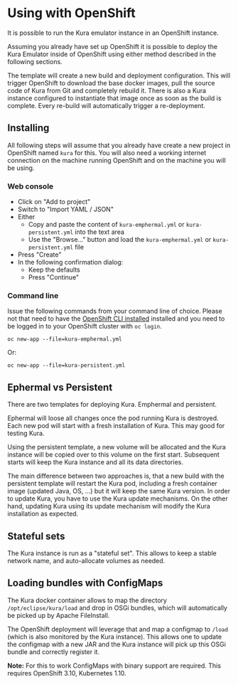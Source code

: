 # Using with OpenShift

It is possible to run the Kura emulator instance in an OpenShift instance.

Assuming you already have set up OpenShift it is possible to deploy the Kura Emulator
inside of OpenShift using either method described in the following sections.

The template will create a new build and deployment configuration. This will trigger
OpenShift to download the base docker images, pull the source code of Kura from Git and
completely rebuild it. There is also a Kura instance configured to instantiate that image once
as soon as the build is complete. Every re-build will automatically trigger a re-deployment.

## Installing

All following steps will assume that you already have create a new project in OpenShift named `kura`
for this. You will also need a working internet connection on the machine running OpenShift
and on the machine you will be using.

### Web console

* Click on "Add to project"
* Switch to "Import YAML / JSON"
* Either
  * Copy and paste the content of `kura-emphermal.yml` or `kura-persistent.yml` into the text area
  * Use the "Browse…" button and load the `kura-emphermal.yml` or `kura-persistent.yml` file
* Press "Create"
* In the following confirmation dialog:
  * Keep the defaults
  * Press "Continue"

### Command line

Issue the following commands from your command line of choice. Please
not that need to have the
[OpenShift CLI installed](https://docs.openshift.org/latest/cli_reference/get_started_cli.html) installed
and you need to be logged in to your OpenShift cluster with `oc login`.

    oc new-app --file=kura-emphermal.yml

Or:

    oc new-app --file=kura-persistent.yml

## Ephermal vs Persistent

There are two templates for deploying Kura. Emphermal and persistent.

Ephermal will loose all changes once the pod running Kura is destroyed. Each new pod will start
with a fresh installation of Kura. This may good for testing Kura.

Using the persistent template, a new volume will be allocated and the Kura instance will be copied
over to this volume on the first start. Subsequent starts will keep the Kura instance and all its data directories.

The main difference between two approaches is, that a new build with the persistent template will
restart the Kura pod, including a fresh container image (updated Java, OS, …) but it will keep the
same Kura version. In order to update Kura, you have to use the Kura update mechanisms. On the other hand,
updating Kura using its update mechanism will modify the Kura installation as expected.

## Stateful sets

The Kura instance is run as a "stateful set". This allows to keep a stable network name, and auto-allocate volumes as needed.

## Loading bundles with ConfigMaps

The Kura docker container allows to map the directory `/opt/eclipse/kura/load` and drop in OSGi bundles, which
will automatically be picked up by Apache FileInstall.

The OpenShift deployment will leverage that and map a configmap to `/load` (which is also monitored by
the Kura instance). This allows one to update the configmap with a new JAR and the Kura instance will pick
up this OSGi bundle and correctly register it.

**Note:** For this to work ConfigMaps with binary support are required. This requires OpenShift 3.10, Kubernetes 1.10.